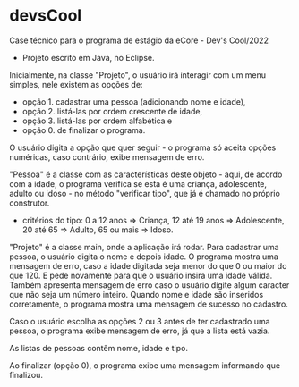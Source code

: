 # devsCool
Case técnico para o programa de estágio da eCore - Dev's Cool/2022
- Projeto escrito em Java, no Eclipse. 

Inicialmente, na classe "Projeto", o usuário irá interagir com um menu simples, nele existem as opções de:
- opção 1. cadastrar uma pessoa (adicionando nome e idade), 
- opção 2. listá-las por ordem crescente de idade, 
- opção 3. listá-las por ordem alfabética e 
- opção 0. de finalizar o programa.

O usuário digita a opção que quer seguir - o programa só aceita opções numéricas, caso contrário, exibe mensagem de erro.

"Pessoa" é a classe com as características deste objeto - aqui, de acordo com a idade, o programa verifica se esta é uma criança,
adolescente, adulto ou idoso - no método "verificar tipo", que já é chamado no próprio construtor.
* critérios do tipo: 0 a 12 anos => Criança, 12 até 19 anos => Adolescente, 20 até 65 => Adulto, 65 ou mais => Idoso.

"Projeto" é a classe main, onde a aplicação irá rodar. Para cadastrar uma pessoa, o usuário digita o nome e depois idade. O programa
mostra uma mensagem de erro, caso a idade digitada seja menor do que 0 ou maior do que 120. E pede novamente para que o usuário insira uma idade válida.
Também apresenta mensagem de erro caso o usuário digite algum caracter que não seja um número inteiro. Quando nome e idade são inseridos
corretamente, o programa mostra uma mensagem de sucesso no cadastro.

Caso o usuário escolha as opções 2 ou 3 antes de ter cadastrado uma pessoa, o programa exibe mensagem de erro, já que a lista está vazia.

As listas de pessoas contêm nome, idade e tipo.

Ao finalizar (opção 0), o programa exibe uma mensagem informando que finalizou.
